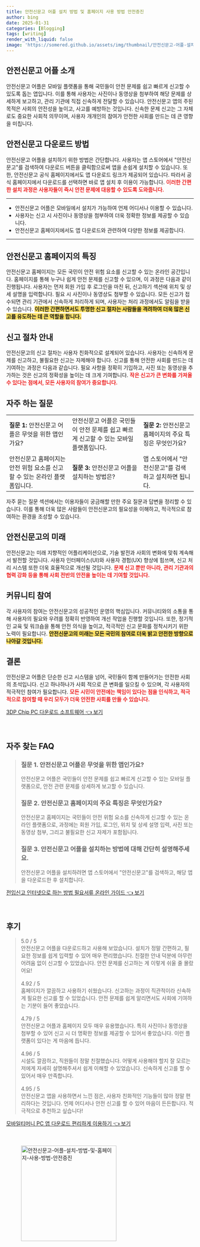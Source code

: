 ```yaml
---
title: 안전신문고 어플 설치 방법 및 홈페이지 사용 방법 안전증진
author: bing
date: 2025-01-31
categories: [Blogging]
tags: [writing]
render_with_liquid: false
image: 'https://somered.github.io/assets/img/thumbnail/안전신문고-어플-설치-방법-및-홈페이지-사용-방법-안전증진.webp'
---
```



<h2 id='안전신문고어플소개'>안전신문고 어플 소개</h2>

<p>안전신문고 어플은 모바일 플랫폼을 통해 국민들이 안전 문제를 쉽고 빠르게 신고할 수 있도록 돕는 앱입니다. 이를 통해 사용자는 사진이나 동영상을 첨부하여 해당 문제를 상세하게 보고하고, 관리 기관에 직접 신속하게 전달할 수 있습니다. 안전신문고 앱의 주된 목적은 사회의 안전성을 높이고, 사고를 예방하는 것입니다. 신속한 문제 신고는 그 자체로도 중요한 사회적 의무이며, 사용자 개개인의 참여가 안전한 사회를 만드는 데 큰 영향을 미칩니다.</p>

<h2 id='안전신문고다운로드방법'>안전신문고 다운로드 방법</h2>

<p>안전신문고 어플을 설치하기 위한 방법은 간단합니다. 사용자는 앱 스토어에서 "안전신문고"를 검색하여 다운로드 버튼을 클릭함으로써 앱을 손쉽게 설치할 수 있습니다. 또한, 안전신문고 공식 홈페이지에서도 앱 다운로드 링크가 제공되어 있습니다. 따라서 공식 홈페이지에서 다운로드를 선택하면 바로 앱 설치 후 이용이 가능합니다. <b><span style="color: #ee2323;">이러한 간편한 설치 과정은 사용자들이 즉시 안전 문제에 대응할 수 있도록 도와줍니다.</span></b></p>

<hr />

<ul>
    <li>안전신문고 어플은 모바일에서 설치가 가능하여 언제 어디서나 이용할 수 있습니다.</li>
    <li>사용자는 신고 시 사진이나 동영상을 첨부하여 더욱 정확한 정보를 제공할 수 있습니다.</li>
    <li>안전신문고 홈페이지에서도 앱 다운로드와 관련하여 다양한 정보를 제공합니다.</li>
</ul>

<hr />

<h2 id='안전신문고홈페이지의특징'>안전신문고 홈페이지의 특징</h2>

<p>안전신문고 홈페이지는 모든 국민이 안전 위험 요소를 신고할 수 있는 온라인 공간입니다. 홈페이지를 통해 누구나 쉽게 안전 문제를 신고할 수 있으며, 이 과정은 다음과 같이 진행됩니다. 사용자는 먼저 회원 가입 후 로그인을 마친 뒤, 신고하기 섹션에 위치 및 상세 설명을 입력합니다. 필요 시 사진이나 동영상도 첨부할 수 있습니다. 모든 신고가 접수되면 관리 기관에서 신속하게 처리하게 되며, 사용자는 처리 과정에서도 알림을 받을 수 있습니다. <b><span style="background-color: #ffe066;">이러한 간편하면서도 투명한 신고 절차는 사람들을 격려하여 더욱 많은 신고를 유도하는 데 큰 역할을 합니다.</span></b></p>

<h2 id='신고절차안내'>신고 절차 안내</h2>

<p>안전신문고의 신고 절차는 사용자 친화적으로 설계되어 있습니다. 사용자는 신속하게 문제를 신고하고, 불필요한 신고는 자제해야 합니다. 신고를 통해 안전한 사회를 만드는 데 기여하는 과정은 다음과 같습니다. 필요 사항을 정확히 기입하고, 사진 또는 동영상을 추가하는 것은 신고의 정확성을 높이는 데 크게 기여합니다. <b><span style="color: #ee2323;">작은 신고가 큰 변화를 가져올 수 있다는 점에서, 모든 사용자의 참여가 중요합니다.</span></b></p>

<h2 id='자주하는질문'>자주 하는 질문</h2>

<table>
    <tr>
        <td><b>질문 1:</b> 안전신문고 어플은 무엇을 위한 앱인가요?</td>
        <td>안전신문고 어플은 국민들이 안전 문제를 쉽고 빠르게 신고할 수 있는 모바일 플랫폼입니다.</td>
        <td><b>질문 2:</b> 안전신문고 홈페이지의 주요 특징은 무엇인가요?</td>
    </tr>
    <tr>
        <td>안전신문고 홈페이지는 안전 위험 요소를 신고할 수 있는 온라인 플랫폼입니다. </td>
        <td><b>질문 3:</b> 안전신문고 어플을 설치하는 방법은?</td>
        <td>앱 스토어에서 "안전신문고"를 검색하고 설치하면 됩니다.</td>
    </tr>
</table>

<p>자주 묻는 질문 섹션에서는 이용자들이 궁금해할 만한 주요 질문과 답변을 정리할 수 있습니다. 이를 통해 더욱 많은 사람들이 안전신문고의 필요성을 이해하고, 적극적으로 참여하는 환경을 조성할 수 있습니다.</p>

<h2 id='안전신문고의미래'>안전신문고의 미래</h2>

<p>안전신문고는 미래 지향적인 어플리케이션으로, 기술 발전과 사회의 변화에 맞춰 계속해서 발전할 것입니다. 사용자 인터페이스(UI)와 사용자 경험(UX) 향상에 힘쓰며, 신고 처리 시스템 또한 더욱 효율적으로 개선될 것입니다. <b><span style="color: #ee2323;">문제 신고 뿐만 아니라, 관리 기관과의 협력 강화 등을 통해 사회 전반의 안전을 높이는 데 기여할 것입니다.</span></b></p>

<h2 id='커뮤니티참여'>커뮤니티 참여</h2>

<p>각 사용자의 참여는 안전신문고의 성공적인 운영의 핵심입니다. 커뮤니티와의 소통을 통해 사용자의 필요와 우려를 정확히 반영하여 개선 작업을 진행할 것입니다. 또한, 정기적인 교육 및 워크숍을 통해 안전 의식을 높이고, 적극적인 신고 문화를 정착시키기 위한 노력이 필요합니다. <b><span style="background-color: #ffe066;">안전신문고의 미래는 모든 국민의 참여로 더욱 밝고 안전한 방향으로 나아갈 것입니다.</span></b></p>

<h2 id='결론'>결론</h2>

<p>안전신문고 어플은 단순한 신고 시스템을 넘어, 국민들이 함께 만들어가는 안전한 사회의 초석입니다. 신고 하나하나가 사회 적으로 큰 변화를 일으킬 수 있으며, 각 사용자의 적극적인 참여가 필요합니다. <b><span style="color: #ee2323;">모든 시민이 안전에는 책임이 있다는 점을 인식하고, 적극적으로 참여할 때 우리 모두가 더욱 안전한 사회를 만들 수 있습니다.</span></b></p>


<p><a class="click-button" title="3DP Chip PC 다운로드 소프트웨어" href="https://somered.github.io/posts/3DP-Chip-PC-%EB%8B%A4%EC%9A%B4%EB%A1%9C%EB%93%9C-%EC%86%8C%ED%94%84%ED%8A%B8%EC%9B%A8%EC%96%B4/" rel="dofollow">3DP Chip PC 다운로드 소프트웨어 👈 보기</a></p><br>
<h2 id='자주_찾는_FAQ'>자주 찾는 FAQ</h2>
<div itemscope="" itemtype="https://schema.org/FAQPage"> 
<blockquote> 
<div itemscope="" itemprop="mainEntity" itemtype="https://schema.org/Question"> 
<h3 itemprop="name">질문 1. 안전신문고 어플은 무엇을 위한 앱인가요? </h3> 
<div itemscope="" itemprop="acceptedAnswer" itemtype="https://schema.org/Answer"> 
<span itemprop="text"> 
<p>안전신문고 어플은 국민들이 안전 문제를 쉽고 빠르게 신고할 수 있는 모바일 플랫폼으로, 안전 관련 문제를 상세하게 보고할 수 있습니다.</p> 
</span> 
</div> 
</div> 
<div itemscope="" itemprop="mainEntity" itemtype="https://schema.org/Question"> 
<h3 itemprop="name">질문 2. 안전신문고 홈페이지의 주요 특징은 무엇인가요? </h3> 
<div itemscope="" itemprop="acceptedAnswer" itemtype="https://schema.org/Answer"> 
<span itemprop="text"> 
<p>안전신문고 홈페이지는 국민들이 안전 위험 요소를 신속하게 신고할 수 있는 온라인 플랫폼으로, 과정에는 회원 가입, 로그인, 위치 및 상세 설명 입력, 사진 또는 동영상 첨부, 그리고 불필요한 신고 자제가 포함됩니다.</p> 
</span> 
</div> 
</div> 
<div itemscope="" itemprop="mainEntity" itemtype="https://schema.org/Question"> 
<h3 itemprop="name">질문 3. 안전신문고 어플을 설치하는 방법에 대해 간단히 설명해주세요.</h3> 
<div itemscope="" itemprop="acceptedAnswer" itemtype="https://schema.org/Answer"> 
<span itemprop="text"> 
<p>안전신문고 어플을 설치하려면 앱 스토어에서 "안전신문고"를 검색하고, 해당 앱을 다운로드한 후 설치합니다.</p> 
</span> 
</div> 
</div> 
</blockquote> 
</div>
<p><a class="click-button" title="전입신고 인터넷으로 하는 방법 필요서류 온라인 가이드" href="https://somered.github.io/posts/%EC%A0%84%EC%9E%85%EC%8B%A0%EA%B3%A0-%EC%9D%B8%ED%84%B0%EB%84%B7%EC%9C%BC%EB%A1%9C-%ED%95%98%EB%8A%94-%EB%B0%A9%EB%B2%95-%ED%95%84%EC%9A%94%EC%84%9C%EB%A5%98-%EC%98%A8%EB%9D%BC%EC%9D%B8-%EA%B0%80%EC%9D%B4%EB%93%9C/" rel="dofollow">전입신고 인터넷으로 하는 방법 필요서류 온라인 가이드 👈 보기</a></p><br>
<h2 id='후기'>후기</h2>
<div itemscope itemtype="https://schema.org/Product">
  <blockquote>
  <div itemprop="review" itemscope itemtype="https://schema.org/Review">
      <div itemprop="reviewRating" itemscope itemtype="https://schema.org/Rating"> <span itemprop="ratingValue">5.0</span> / <span itemprop="bestRating">5</span> </div>
      <span itemprop="reviewBody">안전신문고 어플을 다운로드하고 사용해 보았습니다. 설치가 정말 간편하고, 필요한 정보를 쉽게 입력할 수 있어 매우 편리했습니다. 친절한 안내 덕분에 아무런 어려움 없이 신고할 수 있었습니다. 안전 문제를 신고하는 게 이렇게 쉬울 줄 몰랐어요!</span>
  </div>
  <br>
  <div itemprop="review" itemscope itemtype="https://schema.org/Review">
      <div itemprop="reviewRating" itemscope itemtype="https://schema.org/Rating"> <span itemprop="ratingValue">4.92</span> / <span itemprop="bestRating">5</span> </div>
      <span itemprop="reviewBody">홈페이지가 깔끔하고 사용하기 쉬웠습니다. 신고하는 과정이 직관적이라 신속하게 필요한 신고를 할 수 있었습니다. 안전 문제를 쉽게 알리면서도 사회에 기여하는 기분이 들어 좋았습니다.</span>
  </div>
  <br>
  <div itemprop="review" itemscope itemtype="https://schema.org/Review">
      <div itemprop="reviewRating" itemscope itemtype="https://schema.org/Rating"> <span itemprop="ratingValue">4.79</span> / <span itemprop="bestRating">5</span> </div>
      <span itemprop="reviewBody">안전신문고 어플과 홈페이지 모두 매우 유용했습니다. 특히 사진이나 동영상을 첨부할 수 있어 신고 시 더 명확한 정보를 제공할 수 있어서 좋았습니다. 이런 플랫폼이 있다는 게 마음에 듭니다.</span>
  </div>
  <br>
  <div itemprop="review" itemscope itemtype="https://schema.org/Review">
      <div itemprop="reviewRating" itemscope itemtype="https://schema.org/Rating"> <span itemprop="ratingValue">4.96</span> / <span itemprop="bestRating">5</span> </div>
      <span itemprop="reviewBody">시설도 깔끔하고, 직원들이 정말 친절했습니다. 어떻게 사용해야 할지 잘 모르는 저에게 자세히 설명해주셔서 쉽게 이해할 수 있었습니다. 신속하게 신고를 할 수 있어서 매우 만족합니다.</span>
  </div>
  <br>
  <div itemprop="review" itemscope itemtype="https://schema.org/Review">
      <div itemprop="reviewRating" itemscope itemtype="https://schema.org/Rating"> <span itemprop="ratingValue">4.95</span> / <span itemprop="bestRating">5</span> </div>
      <span itemprop="reviewBody">안전신문고 앱을 사용하면서 느낀 점은, 사용자 친화적인 기능들이 많아 정말 편리하다는 것입니다. 언제 어디서나 안전 신고를 할 수 있어 마음이 든든합니다. 적극적으로 추천하고 싶습니다!</span>
  </div>
  </blockquote>
</div>
<p><a class="click-button" title="모바일티머니 PC 앱 다운로드 편리하게 이용하기" href="https://somered.github.io/posts/%EB%AA%A8%EB%B0%94%EC%9D%BC%ED%8B%B0%EB%A8%B8%EB%8B%88-PC-%EC%95%B1-%EB%8B%A4%EC%9A%B4%EB%A1%9C%EB%93%9C-%ED%8E%B8%EB%A6%AC%ED%95%98%EA%B2%8C-%EC%9D%B4%EC%9A%A9%ED%95%98%EA%B8%B0/" rel="dofollow">모바일티머니 PC 앱 다운로드 편리하게 이용하기 👈 보기</a></p><br>
<figure class="image"><img src="https://somered.github.io/assets/img/thumbnail/안전신문고-어플-설치-방법-및-홈페이지-사용-방법-안전증진.webp" alt="안전신문고-어플-설치-방법-및-홈페이지-사용-방법-안전증진" width="256" height="256"></figure>